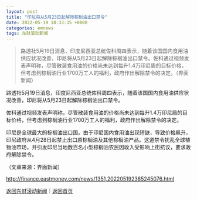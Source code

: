 ```yaml
---
layout: post
title: "印尼将从5月23日起解除棕榈油出口禁令"
date: 2022-05-19 18:33:35 +0800
categories: emnews
tags: 东财滚动新闻
---
```

> 路透社5月19日消息，印度尼西亚总统佐科周四表示，随着该国国内食用油供应状况改善，印尼将从5月23日起解除棕榈油出口禁令。佐科通过视频发表声明称，尽管散装食用油的价格尚未达到每升1.4万印尼盾的目标价格，但考虑到棕榈油行业1700万工人的福利，政府作出解除禁令的决定。（界面新闻）

<p>路透社5月19日消息，印度尼西亚总统佐科周四表示，随着该国国内食用油供应状况改善，印尼将从5月23日起解除棕榈油出口禁令。</p><p>佐科通过视频发表声明称，尽管散装食用油的价格尚未达到每升1.4万印尼盾的目标价格，但考虑到棕榈油行业1700万工人的福利，政府作出解除禁令的决定。</p><p>印尼是全球最大的棕榈油出口国。由于印尼国内食用油出现短缺，导致价格飙升，印尼政府从4月28日起禁止出口原棕榈油及其他棕榈油产品。这道禁令扰乱全球植物油市场，并引发印尼当地数百名小型棕榈油农民因收入受影响上街抗议，要求政府解除禁令。</p><p class="em_media">（文章来源：界面新闻）</p>

<http://finance.eastmoney.com/news/1351,202205192385245076.html>

[返回东财滚动新闻](//finews.withounder.com/emnews/)｜[返回首页](//finews.withounder.com/)